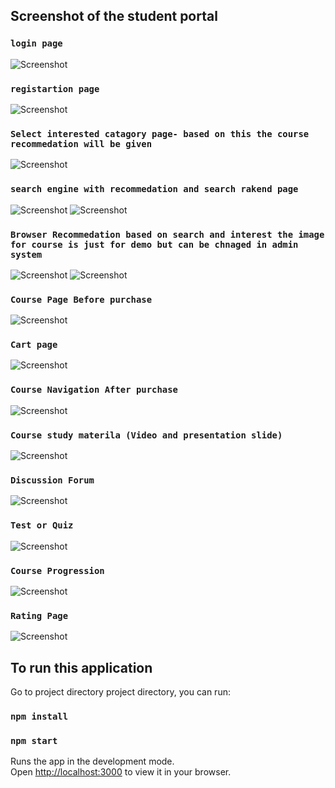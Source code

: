 ## Screenshot of the student portal

### `login page`
![Screenshot](https://github.com/Nasif4567/Brain-zone---E-learning---Student-Fontend/blob/master/public/Image/screen-login.png)

### `registartion page`
![Screenshot](https://github.com/Nasif4567/Brain-zone---E-learning---Student-Fontend/blob/master/public/Image/screen-reg.png)

### `Select interested catagory page- based on this the course recommedation will be given`
![Screenshot](https://github.com/Nasif4567/Brain-zone---E-learning---Student-Fontend/blob/master/public/Image/interested%20in.png)


### `search engine with recommedation and search rakend page`
![Screenshot](https://github.com/Nasif4567/Brain-zone---E-learning---Student-Fontend/blob/master/public/Image/screen-search.png)
![Screenshot](https://github.com/Nasif4567/Brain-zone---E-learning---Student-Fontend/blob/master/public/Image/Screenshot%202024-05-04%20054145.png)


### `Browser Recommedation based on search and interest the image for course is just for demo but can be chnaged in admin system`
![Screenshot](https://github.com/Nasif4567/Brain-zone---E-learning---Student-Fontend/blob/master/public/Image/search%20recom.png)
![Screenshot](https://github.com/Nasif4567/Brain-zone---E-learning---Student-Fontend/blob/master/public/Image/browse-course.png)

### `Course Page Before purchase`
![Screenshot](https://github.com/Nasif4567/Brain-zone---E-learning---Student-Fontend/blob/master/public/Image/buy-course-sc.png)

### `Cart page`
![Screenshot](https://github.com/Nasif4567/Brain-zone---E-learning---Student-Fontend/blob/master/public/Image/cart.png)

### `Course Navigation After purchase`
![Screenshot](https://github.com/Nasif4567/Brain-zone---E-learning---Student-Fontend/blob/master/public/Image/course%20nav.png)

### `Course study materila (Video and presentation slide)`
![Screenshot](https://github.com/Nasif4567/Brain-zone---E-learning---Student-Fontend/blob/master/public/Image/screen-course.png)

### `Discussion Forum`
![Screenshot](https://github.com/Nasif4567/Brain-zone---E-learning---Student-Fontend/blob/master/public/Image/sc-discussionf.png)


### `Test or Quiz`
![Screenshot](https://github.com/Nasif4567/Brain-zone---E-learning---Student-Fontend/blob/master/public/Image/sc-test.png)

### `Course Progression`
![Screenshot](https://github.com/Nasif4567/Brain-zone---E-learning---Student-Fontend/blob/master/public/Image/course-progression.png)


### `Rating Page`
![Screenshot](https://github.com/Nasif4567/Brain-zone---E-learning---Student-Fontend/blob/master/public/Image/rating.png)




## To run this application

Go to project directory project directory, you can run:

### `npm install`
### `npm start`

Runs the app in the development mode.\
Open [http://localhost:3000](http://localhost:3000) to view it in your browser.


